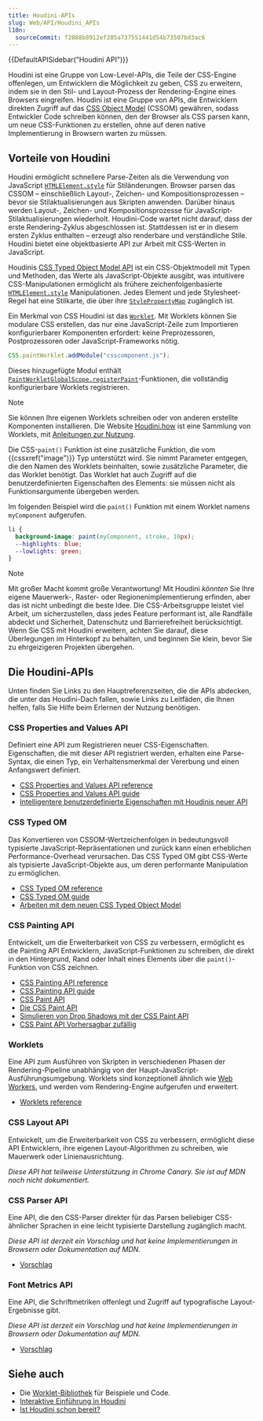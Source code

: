```yaml
---
title: Houdini-APIs
slug: Web/API/Houdini_APIs
l10n:
  sourceCommit: f2088b8912ef205a737551441d54b73507bd3ac6
---
```


{{DefaultAPISidebar("Houdini API")}}

Houdini ist eine Gruppe von Low-Level-APIs, die Teile der CSS-Engine offenlegen,
um Entwicklern die Möglichkeit zu geben, CSS zu erweitern, indem sie in den Stil- und Layout-Prozess der Rendering-Engine eines Browsers eingreifen.
Houdini ist eine Gruppe von APIs, die Entwicklern direkten Zugriff auf das [CSS Object Model](/de/docs/Web/API/CSS_Object_Model) (CSSOM) gewähren,
sodass Entwickler Code schreiben können, den der Browser als CSS parsen kann,
um neue CSS-Funktionen zu erstellen, ohne auf deren native Implementierung in Browsern warten zu müssen.

## Vorteile von Houdini

Houdini ermöglicht schnellere Parse-Zeiten als die Verwendung von JavaScript [`HTMLElement.style`](/de/docs/Web/API/HTMLElement/style) für Stiländerungen.
Browser parsen das CSSOM – einschließlich Layout-, Zeichen- und Kompositionsprozessen –
bevor sie Stilaktualisierungen aus Skripten anwenden.
Darüber hinaus werden Layout-, Zeichen- und Kompositionsprozesse für JavaScript-Stilaktualisierungen wiederholt.
Houdini-Code wartet nicht darauf, dass der erste Rendering-Zyklus abgeschlossen ist.
Stattdessen ist er in diesem ersten Zyklus enthalten – erzeugt also renderbare und verständliche Stile.
Houdini bietet eine objektbasierte API zur Arbeit mit CSS-Werten in JavaScript.

Houdinis [CSS Typed Object Model API](/de/docs/Web/API/CSS_Typed_OM_API) ist ein CSS-Objektmodell mit Typen und Methoden,
das Werte als JavaScript-Objekte ausgibt,
was intuitivere CSS-Manipulationen ermöglicht als frühere zeichenfolgenbasierte [`HTMLElement.style`](/de/docs/Web/API/HTMLElement/style) Manipulationen.
Jedes Element und jede Stylesheet-Regel hat eine Stilkarte, die über ihre [`StylePropertyMap`](/de/docs/Web/API/StylePropertyMap) zugänglich ist.

Ein Merkmal von CSS Houdini ist das [`Worklet`](/de/docs/Web/API/Worklet).
Mit Worklets können Sie modulare CSS erstellen,
das nur eine JavaScript-Zeile zum Importieren konfigurierbarer Komponenten erfordert:
keine Preprozessoren, Postprozessoren oder JavaScript-Frameworks nötig.

```js
CSS.paintWorklet.addModule("csscomponent.js");
```

Dieses hinzugefügte Modul enthält [`PaintWorkletGlobalScope.registerPaint`](/de/docs/Web/API/PaintWorkletGlobalScope/registerPaint)-Funktionen,
die vollständig konfigurierbare Worklets registrieren.

> [!NOTE]
> Sie können Ihre eigenen Worklets schreiben oder von anderen erstellte Komponenten installieren.
> Die Website [Houdini.how](https://houdini.how/) ist eine Sammlung von Worklets,
> mit [Anleitungen zur Nutzung](https://houdini.how/usage/).

Die CSS-`paint()` Funktion ist eine zusätzliche Funktion, die vom {{cssxref("image")}} Typ unterstützt wird.
Sie nimmt Parameter entgegen, die den Namen des Worklets beinhalten,
sowie zusätzliche Parameter, die das Worklet benötigt.
Das Worklet hat auch Zugriff auf die benutzerdefinierten Eigenschaften des Elements:
sie müssen nicht als Funktionsargumente übergeben werden.

Im folgenden Beispiel wird die `paint()` Funktion mit einem Worklet namens `myComponent` aufgerufen.

```css
li {
  background-image: paint(myComponent, stroke, 10px);
  --highlights: blue;
  --lowlights: green;
}
```

> [!NOTE]
> Mit großer Macht kommt große Verantwortung!
> Mit Houdini _könnten_ Sie Ihre eigene Mauerwerk-, Raster- oder Regionenimplementierung erfinden,
> aber das ist nicht unbedingt die beste Idee.
> Die CSS-Arbeitsgruppe leistet viel Arbeit, um sicherzustellen, dass jedes Feature performant ist,
> alle Randfälle abdeckt und Sicherheit, Datenschutz und Barrierefreiheit berücksichtigt.
> Wenn Sie CSS mit Houdini erweitern, achten Sie darauf, diese Überlegungen im Hinterkopf zu behalten,
> und beginnen Sie klein, bevor Sie zu ehrgeizigeren Projekten übergehen.

## Die Houdini-APIs

Unten finden Sie Links zu den Hauptreferenzseiten, die die APIs abdecken, die unter das Houdini-Dach fallen,
sowie Links zu Leitfäden, die Ihnen helfen, falls Sie Hilfe beim Erlernen der Nutzung benötigen.

### CSS Properties and Values API

Definiert eine API zum Registrieren neuer CSS-Eigenschaften.
Eigenschaften, die mit dieser API registriert werden, erhalten eine Parse-Syntax, die einen Typ,
ein Verhaltensmerkmal der Vererbung und einen Anfangswert definiert.

- [CSS Properties and Values API reference](/de/docs/Web/API/CSS_Properties_and_Values_API)
- [CSS Properties and Values API guide](/de/docs/Web/API/CSS_Properties_and_Values_API/guide)
- [Intelligentere benutzerdefinierte Eigenschaften mit Houdinis neuer API](https://web.dev/articles/css-props-and-vals)

### CSS Typed OM

Das Konvertieren von CSSOM-Wertzeichenfolgen in bedeutungsvoll typisierte JavaScript-Repräsentationen und zurück kann einen erheblichen Performance-Overhead verursachen.
Das CSS Typed OM gibt CSS-Werte als typisierte JavaScript-Objekte aus, um deren performante Manipulation zu ermöglichen.

- [CSS Typed OM reference](/de/docs/Web/API/CSS_Typed_OM_API)
- [CSS Typed OM guide](/de/docs/Web/API/CSS_Typed_OM_API/Guide)
- [Arbeiten mit dem neuen CSS Typed Object Model](https://developer.chrome.com/docs/css-ui/cssom)

### CSS Painting API

Entwickelt, um die Erweiterbarkeit von CSS zu verbessern,
ermöglicht es die Painting API Entwicklern, JavaScript-Funktionen zu schreiben, die direkt in den Hintergrund,
Rand oder Inhalt eines Elements über die `paint()`-Funktion von CSS zeichnen.

- [CSS Painting API reference](/de/docs/Web/API/CSS_Painting_API)
- [CSS Painting API guide](/de/docs/Web/API/CSS_Painting_API/Guide)
- [CSS Paint API](https://developer.chrome.com/blog/paintapi/)
- [Die CSS Paint API](https://css-tricks.com/the-css-paint-api/)
- [Simulieren von Drop Shadows mit der CSS Paint API](https://css-tricks.com/simulating-drop-shadows-with-the-css-paint-api/)
- [CSS Paint API Vorhersagbar zufällig](https://jakearchibald.com/2020/css-paint-predictably-random/)

### Worklets

Eine API zum Ausführen von Skripten in verschiedenen Phasen der Rendering-Pipeline unabhängig von der Haupt-JavaScript-Ausführungsumgebung.
Worklets sind konzeptionell ähnlich wie [Web Workers](/de/docs/Web/API/Web_Workers_API/Using_web_workers),
und werden vom Rendering-Engine aufgerufen und erweitert.

- [Worklets reference](/de/docs/Web/API/Worklet)

### CSS Layout API

Entwickelt, um die Erweiterbarkeit von CSS zu verbessern,
ermöglicht diese API Entwicklern, ihre eigenen Layout-Algorithmen zu schreiben,
wie Mauerwerk oder Linienausrichtung.

_Diese API hat teilweise Unterstützung in Chrome Canary. Sie ist auf MDN noch nicht dokumentiert._

### CSS Parser API

Eine API, die den CSS-Parser direkter für das Parsen beliebiger CSS-ähnlicher Sprachen in eine leicht typisierte Darstellung zugänglich macht.

_Diese API ist derzeit ein Vorschlag und hat keine Implementierungen in Browsern oder Dokumentation auf MDN._

- [Vorschlag](https://github.com/WICG/css-parser-api)

### Font Metrics API

Eine API, die Schriftmetriken offenlegt und Zugriff auf typografische Layout-Ergebnisse gibt.

_Diese API ist derzeit ein Vorschlag und hat keine Implementierungen in Browsern oder Dokumentation auf MDN._

- [Vorschlag](https://github.com/w3c/css-houdini-drafts/blob/main/font-metrics-api/README.md)

## Siehe auch

- Die [Worklet-Bibliothek](https://houdini.how/) für Beispiele und Code.
- [Interaktive Einführung in Houdini](https://houdini.glitch.me/)
- [Ist Houdini schon bereit?](https://houdini.glitch.me/)
